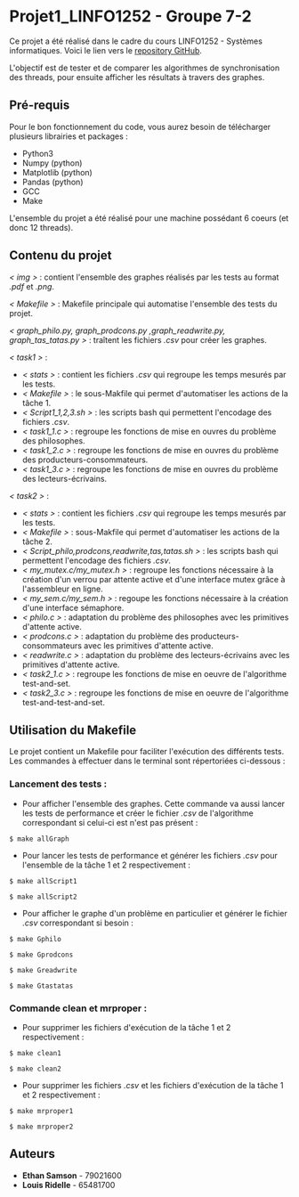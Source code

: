 # Projet1_LINFO1252 - Groupe 7-2

Ce projet a été réalisé dans le cadre du cours LINFO1252 - Systèmes informatiques. Voici le lien vers le [repository GitHub](https://github.com/EthSamson/Projet1_LINFO1252).

L'objectif est de tester et de comparer les algorithmes de synchronisation des threads, pour ensuite afficher les résultats à travers des graphes.

## Pré-requis

Pour le bon fonctionnement du code, vous aurez besoin de télécharger plusieurs librairies et packages :

- Python3
- Numpy (python)
- Matplotlib (python)
- Pandas (python)
- GCC
- Make

L'ensemble du projet a été réalisé pour une machine possédant 6 coeurs (et donc 12 threads).

## Contenu du projet

*< img >* : contient l'ensemble des graphes réalisés par les tests au format *.pdf* et *.png*.

*< Makefile >* : Makefile principale qui automatise l'ensemble des tests du projet.

*< graph_philo.py, graph_prodcons.py ,graph_readwrite.py, graph_tas_tatas.py >* : traîtent les fichiers *.csv* pour créer les graphes.

*< task1 >* :
- *< stats >* : contient les fichiers *.csv* qui regroupe les temps mesurés par les tests.
- *< Makefile >* : le sous-Makfile qui permet d'automatiser les actions de la tâche 1.
- *< Script1_1,2,3.sh >* : les scripts bash qui permettent l'encodage des fichiers *.csv*.
- *< task1_1.c >* : regroupe les fonctions de mise en ouvres du problème des philosophes.
- *< task1_2.c >* : regroupe les fonctions de mise en ouvres du problème des producteurs-consommateurs.
- *< task1_3.c >* : regroupe les fonctions de mise en ouvres du problème des lecteurs-écrivains.

*< task2 >* :
- *< stats >* : contient les fichiers *.csv* qui regroupe les temps mesurés par les tests.
- *< Makefile >* : sous-Makfile qui permet d'automatiser les actions de la tâche 2.
- *< Script_philo,prodcons,readwrite,tas,tatas.sh >* : les scripts bash qui permettent l'encodage des fichiers *.csv*.
- *< my_mutex.c/my_mutex.h >* : regroupe les fonctions nécessaire à la création d'un verrou par attente active et d'une interface mutex grâce à l'assembleur en ligne.
- *< my_sem.c/my_sem.h >* :  regoupe les fonctions nécessaire à la création d'une interface sémaphore.
- *< philo.c >* : adaptation du problème des philosophes avec les primitives d'attente active.
- *< prodcons.c >* : adaptation du problème des producteurs-consommateurs avec les primitives d'attente active.
- *< readwrite.c >* : adaptation du problème des lecteurs-écrivains avec les primitives d'attente active.
- *< task2_1.c >* : regroupe les fonctions de mise en oeuvre de l'algorithme test-and-set.
- *< task2_3.c >* : regroupe les fonctions de mise en oeuvre de l'algorithme test-and-test-and-set.


## Utilisation du Makefile

Le projet contient un Makefile pour faciliter l'exécution des différents tests.
Les commandes à effectuer dans le terminal sont répertoriées ci-dessous :

### Lancement des tests :

- Pour afficher l'ensemble des graphes. Cette commande va aussi lancer les tests de performance et créer le fichier *.csv* de l'algorithme correspondant si celui-ci est n'est pas présent : 
```
$ make allGraph
```

- Pour lancer les tests de performance et générer les fichiers *.csv* pour l'ensemble de la tâche 1 et 2 respectivement :
```
$ make allScript1
```
```
$ make allScript2
```

- Pour afficher le graphe d'un problème en particulier et générer le fichier *.csv* correspondant si besoin :
```
$ make Gphilo
```
```
$ make Gprodcons
```
```
$ make Greadwrite
```
```
$ make Gtastatas
```

### Commande clean et mrproper :

- Pour supprimer les fichiers d'exécution de la tâche 1 et 2 respectivement :
```
$ make clean1
```
```
$ make clean2
```

- Pour supprimer les fichiers *.csv* et les fichiers d'exécution de la tâche 1 et 2 respectivement :
```
$ make mrproper1
```
```
$ make mrproper2
```

## Auteurs

- **Ethan Samson** - 79021600
- **Louis Ridelle** - 65481700
